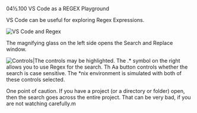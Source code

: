 04½.100 VS Code as a REGEX Playground

VS Code can be useful for exploring Regex Expressions.

![VS Code and Regex](codeGrep.png)

The magnifying glass on the left side opens the Search and Replace window.

![Controls](Controls.png)|The controls may be highlighted. The .* symbol on the right allows you to use Regex for the search.  Th Aa button controls whether the search is case sensitive.  The *nix environment is simulated with both of these controls selected.  

One point of caution.  If you have a project (or a directory or folder) open, then the search goes across the entire project.  That can be very bad, if you are not watching carefully.m